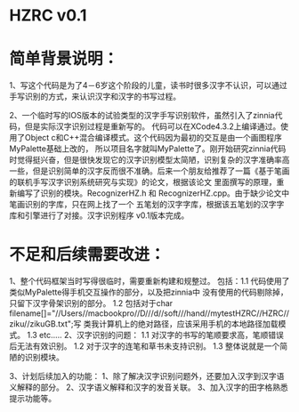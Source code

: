 HZRC v0.1
====

简单背景说明：
===
1、写这个代码是为了4－6岁这个阶段的儿童，读书时很多汉字不认识，可以通过手写识别的方式，来认识汉字和汉字的书写过程。

2、一个临时写的IOS版本的试验类型的汉字手写识别软件，虽然引入了zinnia代码，但是实际汉字识别过程是重新写的。
代码可以在XCode4.3.2上编译通过。使用了Object c和C++混合编译模式。这个代码因为最初的交互是由一个画图程序MyPalette基础上改的，
所以项目名字就叫MyPalette了。刚开始研究zinnia代码时觉得挺兴奋，但是很快发现它的汉字识别模型太简陋，识别复杂的汉字准确率高
一些，但是识别简单的汉字反而很不准确。后来一个朋友给推荐了一篇《基于笔画的联机手写汉字识别系统研究与实现》的论文，根据该论文
里面撰写的原理，重新编写了识别的模块。RecognizerHZ.h 和 RecognizerHZ.cpp。由于缺少论文中笔画识别的字库，只在网上找了一个
五笔划的汉字字库，根据该五笔划的汉字字库和引擎进行了对接。汉字识别程序 v0.1版本完成。

不足和后续需要改进：
===
1、整个代码框架当时写得很临时，需要重新构建和规整过。
    包括：1.1 代码使用了类似MyPalette得手机交互操作的部分，以及把zinnia中
              没有使用的代码剔除掉，只留下汉字骨架识别的部分。
          1.2 包括对于char filename[]="//Users//macbookpro//D///d//soft///hand//mytestHZRC//HZRC//ziku//zikuGB.txt";写
          类我计算机上的绝对路径，应该采用手机的本地路径加载模式。
          1.3  etc.....
2、汉字识别的问题：
    1.1 对汉字的书写的笔顺要求高，笔顺错误后无法有效识别。
    1.2 对于汉字的连笔和草书未支持识别。
    1.3 整体说就是一个简陋的识别模块。
    
3、计划后续加入的功能： 
    1、除了解决汉字识别问题外，还要加入汉字到汉字语义解释的部分。
    2、汉字语义解释和汉字的发音关联。
    3、加入汉字的田字格熟悉提示功能等。
    

